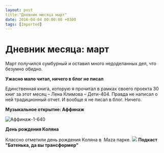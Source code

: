```yaml
---
layout: post
title:"Дневник месяца март"
date: 2016-04-04 00:00:00 +0300
tags: [Imported]
---
```

# Дневник месяца: март

Март получился сумбурный и оставил много недоделанных дел, что безумно обидно.

**Ужасно мало читал, ничего в блог не писал**

Единственная книга, которую я прочитал в рамках своего проекта 30 книг за этот месяц – Лена Климова – Дети-404\. Правда не написал о ней традиционный отчет. И вообще я не писал в блог. Ничего.

**Музыкальное открытие: Аффинаж**

![Аффинаж-1-640](https://vlaim.s3.amazonaws.com/uploads/2016/04/Affinazh-1-640.jpg)

**День рождения Коляна**

Классно отметили день рождения Коляна в  Maza парке.
![](https://scontent-ams3-1.cdninstagram.com/t51.2885-15/e35/11349418_983945034992382_318837333_n.jpg?ig_cache_key=MTIwMDE3NjgwNTMxMDExMDA3Ng%3D%3D.2)
**Подкаст "Батенька, да вы трансформер"**